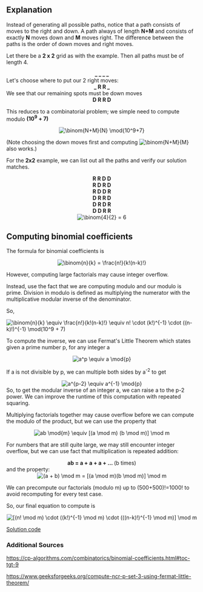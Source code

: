 ## Explanation 
Instead of generating all possible paths, notice that a path consists of moves to the right and down. 
A path always of length **N+M** and consists of exactly **N** moves down and **M** moves right.
The difference between the paths is the order of down moves and right moves.

Let there be a **2 x 2** grid as with the example. Then all paths must be of length 4.
<div align='center'><b>_ _ _ _</b></div>
Let's choose where to put our 2 right moves:
<div align='center'><b>_ R R _</b></div>
We see that our remaining spots must be down moves
<div align='center'><b>D R R D</b></div>

This reduces to a combinatorial problem; we simple need to compute modulo **(10<sup>9</sup> + 7)**
<div align='center'>
  <img src="https://latex.codecogs.com/gif.latex?\binom{N&plus;M}{N}&space;\mod{10^9&plus;7}" title="\binom{N+M}{N} \mod{10^9+7}" />
</div>

(Note choosing the down moves first and computing <img src="https://latex.codecogs.com/gif.latex?\inline&space;\binom{N&plus;M}{M}" title="\binom{N+M}{M}" /> also works.)

For the **2x2** example, we can list out all the paths and verify our solution matches.
<div align='center'><b>R R D D</b></div>
<div align='center'><b>R D R D</b></div>
<div align='center'><b>R D D R</b></div>
<div align='center'><b>D R R D</b></div>
<div align='center'><b>D R D R</b></div>
<div align='center'><b>D D R R</b></div>
<div align='center'><img src="https://latex.codecogs.com/gif.latex?\binom{4}{2}&space;=&space;6" title="\binom{4}{2} = 6" /></div>

## Computing binomial coefficients
The formula for binomial coefficients is 
<div align='center'>
<img src="https://latex.codecogs.com/gif.latex?\binom{n}{k}&space;=&space;\frac{n!}{k!(n-k)!}" title="\binom{n}{k} = \frac{n!}{k!(n-k)!}" />
  </div>


However, computing large factorials may cause integer overflow. 

Instead, use the fact that we are computing modulo and our modulo is prime.
Division in modulo is defined as multiplying the numerator with the multiplicative modular inverse of the denominator. 

So, 

<img src="https://latex.codecogs.com/gif.latex?\binom{n}{k}&space;\equiv&space;\frac{n!}{k!(n-k)!}&space;\equiv&space;n!&space;\cdot&space;(k!)^{-1}&space;\cdot&space;((n-k)!)^{-1}&space;\mod(10^9&space;&plus;&space;7)" title="\binom{n}{k} \equiv \frac{n!}{k!(n-k)!} \equiv n! \cdot (k!)^{-1} \cdot ((n-k)!)^{-1} \mod(10^9 + 7)" />

To compute the inverse, we can use Fermat's Little Theorem which states given a prime number p, for any integer a
  <div align='center'>
  <img src="https://latex.codecogs.com/gif.latex?a^p&space;\equiv&space;a&space;\mod{p}" title="a^p \equiv a \mod{p}" />
  </div>
 
If a is not divisible by p, we can multiple both sides by a<sup>-2</sup> to get 
<div align='center'>
<img src="https://latex.codecogs.com/gif.latex?a^{p-2}&space;\equiv&space;a^{-1}&space;\mod{p}" title="a^{p-2} \equiv a^{-1} \mod{p}" />
</div>
So, to get the modular inverse of an integer a, we can raise a to the p-2 power. We can improve the runtime of this computation with repeated squaring.

Multiplying factorials together may cause overflow before we can compute the modulo of the product, but we can use the property that 
<div align='center'>
<img src="https://latex.codecogs.com/gif.latex?ab&space;\mod{m}&space;\equiv&space;[(a&space;\mod&space;m)&space;(b&space;\mod&space;m)]&space;\mod&space;m" title="ab \mod{m} \equiv [(a \mod m) (b \mod m)] \mod m" />
</div>

For numbers that are still quite large, we may still encounter integer overflow, but we can use fact that multiplication is repeated addition:
  <div align='center'>
  <b>ab = a + a + a + ... </b> (b times)
  </div>
and the property:
<div align='center'>
<img src="https://latex.codecogs.com/gif.latex?(a&space;&plus;&space;b)&space;\mod&space;m&space;=&space;[(a&space;\mod&space;m)(b&space;\mod&space;m)]&space;\mod&space;m" title="(a + b) \mod m = [(a \mod m)(b \mod m)] \mod m" />
  </div>

We can precompute our factorials (modulo m) up to (500+500)!=1000! to avoid recomputing for every test case.

So, our final equation to compute is 
<div align='center'>
  <img src="https://latex.codecogs.com/gif.latex?[(n!&space;\mod&space;m)&space;\cdot&space;((k!)^{-1}&space;\mod&space;m)&space;\cdot&space;(((n-k)!)^{-1}&space;\mod&space;m)]&space;\mod&space;m" title="[(n! \mod m) \cdot ((k!)^{-1} \mod m) \cdot (((n-k)!)^{-1} \mod m)] \mod m" />
  </div>
  
 [Solution code](https://github.com/zhaohanson1/project_euler_plus/blob/master/15%20-%20Lattice%20paths/solution.cpp)


### Additional Sources
https://cp-algorithms.com/combinatorics/binomial-coefficients.html#toc-tgt-9

https://www.geeksforgeeks.org/compute-ncr-p-set-3-using-fermat-little-theorem/

